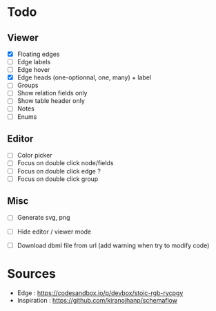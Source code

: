 # Todo

## Viewer
- [x] Floating edges 
- [ ] Edge labels
- [ ] Edge hover
- [x] Edge heads (one-optionnal, one, many) + label
- [ ] Groups 
- [ ] Show relation fields only
- [ ] Show table header only
- [ ] Notes 
- [ ] Enums 

## Editor 
- [ ] Color picker
- [ ] Focus on double click node/fields
- [ ] Focus on double click edge ?
- [ ] Focus on double click group

## Misc
- [ ] Generate svg, png
- [ ] Hide editor / viewer mode
- [ ] Download dbml file from url (add warning when try to modify code)


# Sources 

- Edge : https://codesandbox.io/p/devbox/stoic-rgb-rycpgy
- Inspiration : https://github.com/kiranojhanp/schemaflow